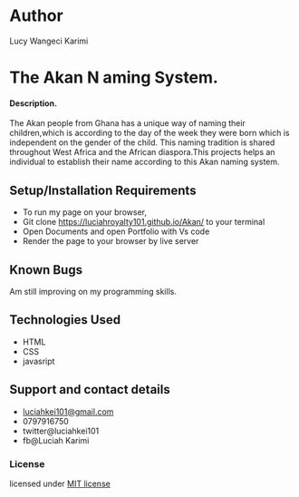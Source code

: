 # Author
Lucy Wangeci Karimi
# The Akan N aming System.
#### Description.
The Akan people from Ghana has a unique way of naming their children,which is according to the day of the week they were born which is independent on the gender of the child. This naming tradition is shared throughout West Africa and the African diaspora.This projects helps an individual to establish their name according to this Akan naming system.
## Setup/Installation Requirements
* To run my page on your browser,
* Git clone https://luciahroyalty101.github.io/Akan/ to your terminal
* Open Documents and open Portfolio with Vs code
* Render the page to your browser by live server
## Known Bugs
 Am still improving on my programming skills.
## Technologies Used
* HTML
* CSS
* javasript
## Support and contact details
* luciahkei101@gmail.com
* 0797916750
* twitter@luciahkei101
* fb@Luciah Karimi
### License
 licensed under [MIT license](LICENSE)
